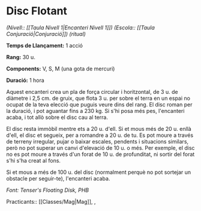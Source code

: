 # Disc Flotant

*(Nivell:: [[Taula Nivell 1|Encanteri Nivell 1]]) (Escola:: [[Taula Conjuració|Conjuració]]) (ritual)*

**Temps de Llançament:** 1 acció

**Rang:** 30 u.

**Components:** V, S, M (una gota de mercuri)

**Duració:** 1 hora

Aquest encanteri crea un pla de força circular i horitzontal, de 3 u. de diàmetre i 2,5 cm. de gruix, que flota 3 u. per sobre el terra en un espai no ocupat de la teva elecció que puguis veure dins del rang. El disc roman per la duració, i pot aguantar fins a 230 kg. Si s'hi posa més pes, l'encanteri acaba, i tot allò sobre el disc cau al terra.

El disc resta immòbil mentre ets a 20 u. d'ell. Si et mous més de 20 u. enllà d'ell, el disc et segueix, per a romandre a 20 u. de tu. Es pot moure a través de terreny irregular, pujar o baixar escales, pendents i situacions similars, però no pot superar un canvi d'elevació de 10 u. o més. Per exemple, el disc no es pot moure a través d'un forat de 10 u. de profunditat, ni sortir del forat s'hi s'ha creat al fons.

Si et mous a més de 100 u. del disc (normalment perquè no pot sortejar un obstacle per seguir-te), l'encanteri acaba.


*Font: Tenser's Floating Disk, PHB*



Practicants:: [[Classes/Mag|Mag]], ,